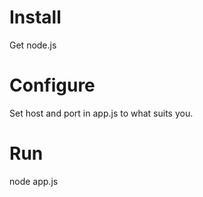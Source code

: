 # Install

Get node.js

# Configure

Set host and port in app.js to what suits you.

# Run

node app.js

